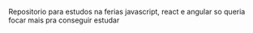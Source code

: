Repositorio para estudos na ferias
javascript, react e angular
so queria focar mais pra conseguir estudar